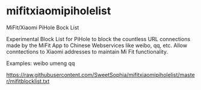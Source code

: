 # mifitxiaomipiholelist
MiFit/Xiaomi PiHole Bock List

Experimental Block List for PiHole to block the countless URL connections made by the MiFit App to Chinese Webservices like weibo, qq, etc. Allow conntections to Xiaomi addresses to maintain Mi Fit functionality.

Examples:
weibo
umeng
qq


https://raw.githubusercontent.com/SweetSophia/mifitxiaomipiholelist/master/mifitblocklist.txt
